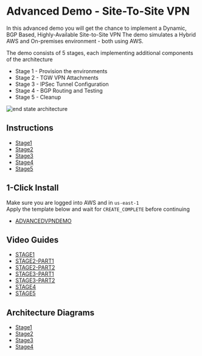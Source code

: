 # Advanced Demo - Site-To-Site VPN

In this advanced demo you will get the chance to implement a Dynamic, BGP Based, Highly-Available Site-to-Site VPN
The demo simulates a Hybrid AWS and On-premises environment - both using AWS.  

The demo consists of 5 stages, each implementing additional components of the architecture

- Stage 1 - Provision the environments
- Stage 2 - TGW VPN Attachments
- Stage 3 - IPSec Tunnel Configuration
- Stage 4 - BGP Routing and Testing
- Stage 5 - Cleanup

![end state architecture](https://github.com/acantril/learn-cantrill-io-labs/raw/master/aws-hybrid-bgpvpn/02_INSTRUCTIONS/STAGE4%20-%20FINAL%20BGP%20Architecture.png)

## Instructions

- [Stage1](https://github.com/acantril/learn-cantrill-io-labs/blob/master/aws-hybrid-bgpvpn/02_INSTRUCTIONS/STAGE1%20-%20AWS%20and%20ONPREM%20Setup.md)
- [Stage2](https://github.com/acantril/learn-cantrill-io-labs/blob/master/aws-hybrid-bgpvpn/02_INSTRUCTIONS/STAGE2%20-%20TGW%20VPN%20ATTACHMENTS.md)
- [Stage3](https://github.com/acantril/learn-cantrill-io-labs/blob/master/aws-hybrid-bgpvpn/02_INSTRUCTIONS/STAGE3%20-%20IPSEC%20TUNNEL%20CONFIG.md)
- [Stage4](https://github.com/acantril/learn-cantrill-io-labs/blob/master/aws-hybrid-bgpvpn/02_INSTRUCTIONS/STAGE4%20-%20BGP%20ROUTING%20AND%20TESTING.md)
- [Stage5](https://github.com/acantril/learn-cantrill-io-labs/blob/master/aws-hybrid-bgpvpn/02_INSTRUCTIONS/STAGE5%20-%20CLEANUP.md)

## 1-Click Install
Make sure you are logged into AWS and in `us-east-1`  
Apply the template below and wait for `CREATE_COMPLETE` before continuing

- [ADVANCEDVPNDEMO](https://console.aws.amazon.com/cloudformation/home?region=us-east-1#/stacks/create/review?templateURL=https://learn-cantrill-labs.s3.amazonaws.com/aws-hybrid-bgpvpn/BGPVPNINFRA.yaml&stackName=ADVANCEDVPNDEMO)

## Video Guides

- [STAGE1](https://youtu.be/CDyZJ4iAIdM)
- [STAGE2-PART1](https://youtu.be/F-fROSu_k90)
- [STAGE2-PART2](https://youtu.be/u0ijTYpzb_o)
- [STAGE3-PART1](https://youtu.be/wVyY22Nuxis)
- [STAGE3-PART2](https://youtu.be/vS_hXYm9ueg)
- [STAGE4](https://youtu.be/gZdWDka-nJI)
- [STAGE5](https://youtu.be/reOxAOnFDP0)

## Architecture Diagrams

- [Stage1](https://github.com/acantril/learn-cantrill-io-labs/raw/master/aws-hybrid-bgpvpn/02_INSTRUCTIONS/STAGE1%20-%20Start%20Architecture.png)
- [Stage2](https://github.com/acantril/learn-cantrill-io-labs/raw/master/aws-hybrid-bgpvpn/02_INSTRUCTIONS/STAGE2%20-%20Tunnel%20Architecture.png)
- [Stage3](https://github.com/acantril/learn-cantrill-io-labs/raw/master/aws-hybrid-bgpvpn/02_INSTRUCTIONS/STAGE3%20-%20TUNNEL%20CONFIGURATION.png)
- [Stage4](https://github.com/acantril/learn-cantrill-io-labs/raw/master/aws-hybrid-bgpvpn/02_INSTRUCTIONS/STAGE4%20-%20FINAL%20BGP%20Architecture.png)

